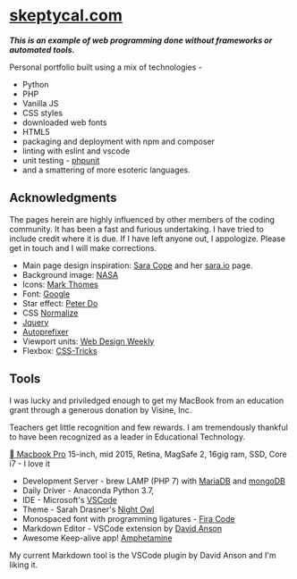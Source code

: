 
# [skeptycal.com](http://www.skeptycal.com)

**_This is an example of web programming done without frameworks or automated tools._**

Personal portfolio built using a mix of technologies -

- Python
- PHP
- Vanilla JS
- CSS styles
- downloaded web fonts
- HTML5
- packaging and deployment with npm and composer
- linting with eslint and vscode
- unit testing - [phpunit](https://phpunit.de/index.html)
- and a smattering of more esoteric languages.

## **Acknowledgments**

The pages herein are highly influenced by other members of the coding community. It has been a fast and furious undertaking. I have tried to include credit where it is due. If I have left anyone out, I appologize. Please get in touch and I will make corrections.

- Main page design inspiration: [Sara Cope](https://github.com/saracope) and her [sara.io](http://sara.io/) page.
- Background image: [NASA](https://images.nasa.gov/#/details-PIA08093.html)
- Icons: [Mark Thomes](https://codepen.io/WithAnEs/pen/fFlnL)
- Font: [Google](https://fonts.google.com/specimen/Muli?selection.family=Muli:200,300,900)
- Star effect: [Peter Do](https://codepen.io/mrtuanphong/details/PqKxXd#forks)
- CSS  [Normalize](https://necolas.github.io/normalize.css/)
- [Jquery](https://jquery.com/)
- [Autoprefixer](https://autoprefixer.github.io/)
- Viewport units: [Web Design Weekly](https://web-design-weekly.com/2014/11/18/viewport-units-vw-vh-vmin-vmax/)
- Flexbox: [CSS-Tricks](https://css-tricks.com/snippets/css/a-guide-to-flexbox/)

## Tools

I was lucky and priviledged enough to get my MacBook from an education grant through a generous donation by Visine, Inc. 

Teachers get little recognition and few rewards. I am tremendously thankful to have been recognized as a leader in Educational Technology.

[ Macbook Pro](https://support.apple.com/kb/SP719?locale=en_US) 15-inch, mid 2015, Retina, MagSafe 2, 16gig ram, SSD, Core i7 - I love it

- Development Server - brew LAMP (PHP 7) with [MariaDB](https://mariadb.org/) and [mongoDB](https://www.mongodb.com/)
- Daily Driver - Anaconda Python 3.7, 
- IDE - Microsoft's [VSCode](https://code.visualstudio.com/)
- Theme - Sarah Drasner's [Night Owl](https://github.com/sdras/night-owl-vscode-theme)
- Monospaced font with programming ligatures   -  [Fira Code](https://github.com/tonsky/FiraCode)
- Markdown Editor - VSCode extension by [David Anson](https://github.com/DavidAnson/markdownlint)
- Awesome Keep-alive app! [Amphetamine](https://itunes.apple.com/us/app/amphetamine/id937984704?mt=12)

My current Markdown tool is the VSCode plugin by David Anson and I'm liking it.
